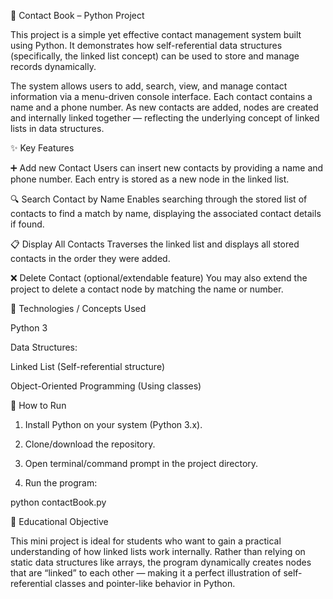 📒 Contact Book – Python Project

This project is a simple yet effective contact management system built using Python. It demonstrates how self-referential data structures (specifically, the linked list concept) can be used to store and manage records dynamically.

The system allows users to add, search, view, and manage contact information via a menu-driven console interface. Each contact contains a name and a phone number. As new contacts are added, nodes are created and internally linked together — reflecting the underlying concept of linked lists in data structures.


✨ Key Features

➕ Add new Contact
Users can insert new contacts by providing a name and phone number. Each entry is stored as a new node in the linked list.

🔍 Search Contact by Name
Enables searching through the stored list of contacts to find a match by name, displaying the associated contact details if found.

📋 Display All Contacts
Traverses the linked list and displays all stored contacts in the order they were added.

❌ Delete Contact (optional/extendable feature)
You may also extend the project to delete a contact node by matching the name or number.


🧰 Technologies / Concepts Used

Python 3

Data Structures:

Linked List (Self-referential structure)


Object-Oriented Programming (Using classes)


🚀 How to Run

1. Install Python on your system (Python 3.x).


2. Clone/download the repository.


3. Open terminal/command prompt in the project directory.


4. Run the program:

python contactBook.py


📌 Educational Objective

This mini project is ideal for students who want to gain a practical understanding of how linked lists work internally. Rather than relying on static data structures like arrays, the program dynamically creates nodes that are “linked” to each other — making it a perfect illustration of self-referential classes and pointer-like behavior in Python.





